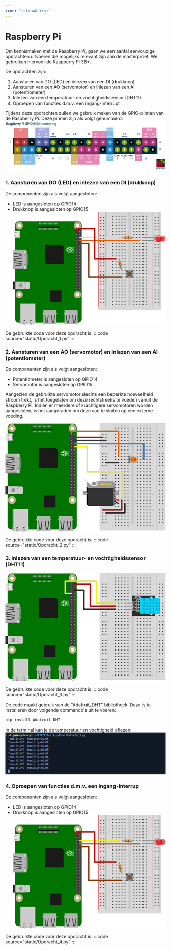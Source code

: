```yaml
---
icon: ":strawberry:"
---
```


# Raspberry Pi
Om kennismaken met de Raspberry Pi, gaan we een aantal eenvoudige opdrachten uitvoeren die mogelijks relevant zijn aan de masterproef. We gebruiken hiervoor de Raspberry Pi 3B+.

De opdrachten zijn:
1. Aansturen van DO (LED) en inlezen van een DI (drukknop)
2. Aansturen van een AO (servomotor) en inlezen van een AI (potentiometer)
3. Inlezen van een temperatuur- en vochtigheidssensor (DHT11)
4. Oproepen van functies d.m.v. een ingang-interrupt

Tijdens deze opdrachten zullen we gebruik maken van de GPIO-pinnen van de Raspberry Pi. Deze pinnen zijn als volgt genummerd:
![Pin benummering Raspberry Pi (bron: https://pinout.xyz/)](static/raspberry-pi-pinout.png)

### 1. Aansturen van DO (LED) en inlezen van een DI (drukknop)
De componenten zijn als volgt aangesloten:
* LED is aangesloten op GPIO14
* Drukknop is aangesloten op GPIO15
![Breadboard: LED + drukknop](static/breadboard-led-drukknop.svg)

De gebruikte code voor deze opdracht is:
:::code source="static/Opdracht_1.py" :::

### 2. Aansturen van een AO (servomotor) en inlezen van een AI (potentiometer)
De componenten zijn als volgt aangesloten:
* Potentiometer is aangesloten op GPIO14
* Servomotor is aangesloten op GPIO15

Aangezien de gebruikte servomotor slechts een beperkte hoeveelheid stroom trekt, is het toegelaten om deze rechtstreeks te voeden vanuit de Raspberry Pi. Indien er meerdere of krachtigere servomotoren worden aangesloten, is het aangeraden om deze aan te sluiten op een externe voeding.

![Breadboard: Potentiometer + servomotor](static/breadboard-pot-servo.svg)

De gebruikte code voor deze opdracht is:
:::code source="static/Opdracht_2.py" :::

### 3. Inlezen van een temperatuur- en vochtigheidssensor (DHT11)
![Breadboard: DHT11](static/breadboard-dht11.svg)

De gebruikte code voor deze opdracht is:
:::code source="static/Opdracht_3.py" :::

De code maakt gebruik van de "Adafruit_DHT" bibliotheek. Deze is te installeren door volgende commando's uit te voeren:
```bash
pip install Adafruit-DHT
```

In de terminal kan je de temperatuur en vochtigheid aflezen:
![Terminal: DHT11](static/Opdracht_3_terminal.png)

### 4. Oproepen van functies d.m.v. een ingang-interrup
De componenten zijn als volgt aangesloten:
* LED is aangesloten op GPIO14
* Drukknop is aangesloten op GPIO15
![Breadboard: LED + drukknop](static/breadboard-led-drukknop.svg)

De gebruikte code voor deze opdracht is:
:::code source="static/Opdracht_4.py" :::
